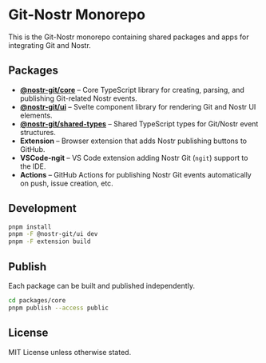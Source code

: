 # Git-Nostr Monorepo

This is the Git-Nostr monorepo containing shared packages and apps for integrating Git and Nostr.

## Packages

- **[@nostr-git/core](packages/core/)** – Core TypeScript library for creating, parsing, and publishing Git-related Nostr events.
- **[@nostr-git/ui](packages/ui/)** – Svelte component library for rendering Git and Nostr UI elements.
- **[@nostr-git/shared-types](packages/shared-types/)** – Shared TypeScript types for Git/Nostr event structures.
- **Extension** – Browser extension that adds Nostr publishing buttons to GitHub.
- **VSCode-ngit** – VS Code extension adding Nostr Git (`ngit`) support to the IDE.
- **Actions** – GitHub Actions for publishing Nostr Git events automatically on push, issue creation, etc.

## Development

```bash
pnpm install
pnpm -F @nostr-git/ui dev
pnpm -F extension build
```

## Publish

Each package can be built and published independently.

```bash
cd packages/core
pnpm publish --access public
```

## License

MIT License unless otherwise stated.
